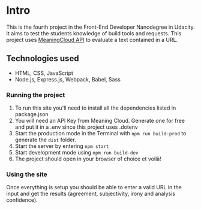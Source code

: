 # Intro

This is the fourth project in the Front-End Developer Nanodegree in Udacity. It aims to test the students knowledge of build tools and requests.
This project uses [MeaningCloud API](https://www.meaningcloud.com/) to evaluate a text contained in a URL.

## Technologies used
* HTML, CSS, JavaScript
* Node.js, Express.js, Webpack, Babel, Sass

### Running the project
1. To run this site you'll need to install all the dependencies listed in package.json
2. You will need an API Key from Meaning Cloud. Generate one for free and put it in a .env since this project uses .dotenv
3. Start the production mode in the Terminal with `npm run build-prod` to generate the `dist` folder.
4. Start the server by entering `npm start`
5. Start development mode using `npm run build-dev`
6. The project should open in your browser of choice et voilà!

### Using the site

Once everything is setup you should be able to enter a valid URL in the input and get the results (agreement, subjectivity, irony and analysis confidence).
